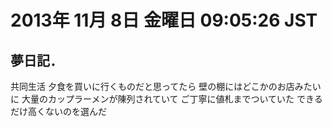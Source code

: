 # 2013年 11月  8日 金曜日 09:05:26 JST

## 夢日記．

共同生活
夕食を買いに行くものだと思ってたら
壁の棚にはどこかのお店みたいに
大量のカップラーメンが陳列されていて
ご丁寧に値札までついていた
できるだけ高くないのを選んだ
